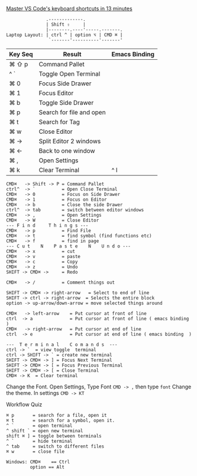 [Master VS Code's keyboard shortcuts in 13 minutes](https://www.youtube.com/watch?v=nWIRJBCjls8)

```
               .-------------.   
               | Shift ⇧     |  
               |--------.----'-----.-------.
Laptop Layout: | ctrl ^ | option ⌥ | CMD ⌘ | 
                `-------'----------'-------'
```

| Key Seq | Result | Emacs Binding | 
|--------|--------|--- | 
| ⌘ ⇧ p | Command Pallet |
| ^ `   | Toggle Open Terminal |
| ⌘ 0   | Focus Side Drawer |
| ⌘ 1   | Focus Editor |
| ⌘ b   | Toggle Side Drawer |
| ⌘ p   | Search for file and open |
| ⌘ t   | Search for Tag |
| ⌘ w   | Close Editor |
| ⌘ →   | Split Editor 2 windows |
| ⌘ ←   | Back to one window |
| ⌘ ,   | Open Settings |
| ⌘ k   | Clear Terminal | ^ l |

```
CMD⌘   -> Shift -> P = Command Pallet
ctrl^  -> `          = Open Close Terminal 
CMD⌘   -> 0          = Focus on Side Drawer
CMD⌘   -> 1          = Focus on Editor
CMD⌘   -> b          = Close the side Drawer
ctrl^  -> tab        = switch between editor windows
CMD⌘   -> ,          = Open Settings
CMD⌘   -> W          = Close Editor
--- F i n d     T h i n g s ---
CMD⌘   -> p          = Find File
CMD⌘   -> t          = find symbol (find functions etc)
CMD⌘   -> f          = find in page
--- C u t    N    P a s t e    N    U n d o ---
CMD⌘   -> x          = cut
CMD⌘   -> v          = paste
CMD⌘   -> c          = Copy
CMD⌘   -> z          = Undo
SHIFT -> CMD⌘ ->     = Redo

CMD⌘   -> /          = Comment things out

SHIFT -> CMD⌘ -> right-arrow   = Select to end of line
SHIFT -> ctrl -> right-arrow  = Selects the entire block
option -> up-arrow/down-arrow = move selected things around

CMD⌘   -> left-arrow    = Put cursor at front of line
ctrl  -> a              = Put cursor at front of line ( emacs binding )
CMD⌘   -> right-arrow   = Put cursor at end of line 
ctrl  -> e              = Put cursor at end of line ( emacs binding  )

---  T e r m i n a l    C o m a n d s  ---
ctrl -> `  = view toggle  terminal
ctrl -> SHIFT -> ` = create new terminal
SHIFT -> CMD⌘ -> ] = Focus Next Terminal
SHIFT -> CMD⌘ -> [ = Focus Previous Terminal
SHIFT -> CMD⌘ -> [ = Close Terminal
CMD⌘ -> K  = Clear terminal

```

Change the Font. Open Settings, Type Font `CMD -> ,` then type `font`
Change the theme. In settings `CMD -> KT` 



Workflow Quiz
```
⌘ p       = search for a file, open it 
⌘ t       = search for a symbol, open it.
^ `       = open terminal 
^ shift ` = open new terminal
shift ⌘ ] = toggle between terminals
^ `       = hide terminal
^ tab     = switch to different files
⌘ w       = close file
```


    

```
Windows: CMD⌘    == Ctrl
         option == Alt
```
